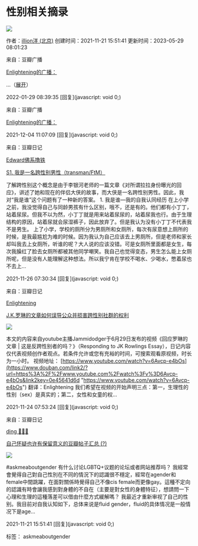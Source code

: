# 性别相关摘录

![](https://img1.doubanio.com/view/elanor_image/raw/public/7R7TU7SP.jpg)

作者：[illion洋 (北京)](https://www.douban.com/people/165385841/)
创建时间：2021-11-21 15:51:41
更新时间：2023-05-29 08:01:23

来自：豆瓣广播

[Enlightening的广播：](https://www.douban.com/people/180693708/status/3740704658/?_spm_id=MTgwNjkzNzA4)

...（[展开](javascript:;;)）

2022-01-29 08:39:35 [回复](javascript: void 0;)

来自：豆瓣广播

[Enlightening的广播：](https://www.douban.com/people/180693708/status/3675806261/?_spm_id=MTgwNjkzNzA4)

2021-12-04 11:07:09 [回复](javascript: void 0;)

来自：豆瓣日记

[Edward佛系撸铁](https://www.douban.com/people/168326726/)

[S1. 我是一名跨性别男性（transman/FtM）](https://www.douban.com/note/762230636/)

了解跨性别这个概念是由于李银河老师的一篇文章《对所谓拉拉身份曝光的回应》，讲述了她和现在的伴侣大侠的故事，而大侠是一名跨性别男性。因此，我对“我是谁”这个问题有了一种新的答案。 1. 我是谁—我的自我认同经历 在上小学之前，我没觉得自己与同龄男孩有什么区别，哦不，还是有的。他们都有小丁丁，站着尿尿。但我不以为然，小丁丁就是用来站着尿尿的，站着尿我也行。由于生理结构的原因，站着尿就会尿湿裤子，因此放弃了。但是我认为没有小丁丁不代表我不是男生。 上了小学，学校的厕所分为男厕所和女厕所，每次有尿意想上厕所的时候，是我最尴尬为难的时候。因为我认为自己应该去上男厕所，但是老师和家长却叫我去上女厕所，听谁的呢？大人说的应该没错。可是女厕所里面都是女生，每次我臊红了脸去女厕所都被其他同学嘲笑。我自己也觉得变态，男生怎么能上女厕所呢，但是没有人能理解这种想法。所以我宁肯在学校不喝水、少喝水，憋着尿也不去上...

2021-11-26 07:30:34 [回复](javascript: void 0;)

来自：豆瓣日记

[Enlightening](https://www.douban.com/people/180693708/)

[J.K.罗琳的文章如何误导公众并损害跨性别社群的权利](https://www.douban.com/note/769986412/)

[![](https://img3.doubanio.com/view/note/small/public/p74171027.webp)](https://www.douban.com/note/769986412/)

本文的内容来自youtube主播Jammidodger于6月29日发布的视频《回应罗琳的文章 | 这是反跨性别者的吗？》（Responding to JK Rowlings Essay），日记内容仅代表视频创作者观点。若条件允许或您有充裕的时间，可搜索观看原视频，时长为一小时。 视频地址： [https://www.youtube.com/watch?v=6Avcp-e4bOs](https://www.douban.com/link2/?url=https%3A%2F%2Fwww.youtube.com%2Fwatch%3Fv%3D6Avcp-e4bOs&link2key=0e45641d6d "https://www.youtube.com/watch?v=6Avcp-e4bOs") 翻译：Enlightening 我们希望在视频的开始声明三点：第一，生理性的性别（sex）是真实的；第二，女性和女童的权...

2021-11-24 07:53:24 [回复](javascript: void 0;)

来自：豆瓣日记

[ding 🏳️‍⚧️🌈](https://www.douban.com/people/shannon403/)

[自己怀疑也许有保留意义的豆瓣帖子汇总 (?)](https://www.douban.com/note/810134432/)

[![](https://img9.doubanio.com/view/note/small/public/p84010654.webp)](https://www.douban.com/note/810134432/)

#askmeaboutgender 有什么讨论LGBTQ+议题的论坛或者网站推荐吗？ 我經常會覺得自己對自己性別在不同的情況下的認識很不穩定，經常在agender和female中間跳躍，在面對關係時覺得自己不像cis female而更像gay。這種不定向的認識有時會讓我感到對身體的不自在（主要是對女性的身體特征），想請問一下心理和生理的這種落差可以借由什麼方式緩解嗎？ 我最近才重新审视了自己的性别。我目前对自我认知如下，总体来说是fluid gender，fluid的具体情况是一般情况下是age...

2021-11-21 15:51:41 [回复](javascript: void 0;)

标签： askmeaboutgender
